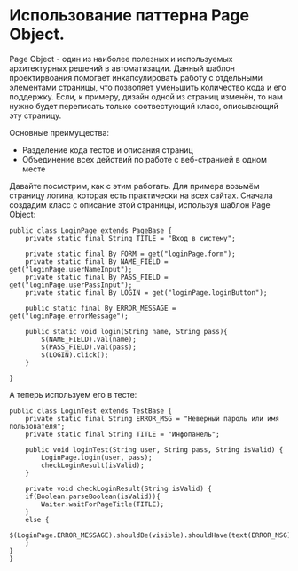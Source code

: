 # Использование паттерна Page Object.

Page Object - один из наиболее полезных и используемых архитектурных решений в автоматизации. Данный шаблон проектирвоания помогает инкапсулировать работу с отдельными элементами страницы, что позволяет уменьшить количество кода и его поддержку. Если, к примеру, дизайн одной из страниц изменён, то нам нужно будет переписать только соотвестующий класс, описывающий эту страницу.

Основные преимущества:

* Разделение кода тестов и описания страниц
* Объединение всех действий по работе с веб-странией в одном месте

Давайте посмотрим, как с этим работать. Для примера возьмём страницу логина, которая есть практически на всех сайтах. Сначала создадим класс с описание этой страницы, используя шаблон Page Object:


    public class LoginPage extends PageBase {
        private static final String TITLE = "Вход в систему";
    
        private static final By FORM = get("loginPage.form");
        private static final By NAME_FIELD = get("loginPage.userNameInput");
        private static final By PASS_FIELD = get("loginPage.userPassInput");
        private static final By LOGIN = get("loginPage.loginButton");
    
        public static final By ERROR_MESSAGE = get("loginPage.errorMessage");
    
        public static void login(String name, String pass){
            $(NAME_FIELD).val(name);
            $(PASS_FIELD).val(pass);
            $(LOGIN).click();
        }
        
    }    
    
А теперь используем его в тесте:

    public class LoginTest extends TestBase {
        private static final String ERROR_MSG = "Неверный пароль или имя пользователя";
        private static final String TITLE = "Инфопанель";

        public void loginTest(String user, String pass, String isValid) {
            LoginPage.login(user, pass);
            checkLoginResult(isValid);
        }
        
        private void checkLoginResult(String isValid) {
        if(Boolean.parseBoolean(isValid)){
            Waiter.waitForPageTitle(TITLE);
        }
        else {
            $(LoginPage.ERROR_MESSAGE).shouldBe(visible).shouldHave(text(ERROR_MSG));
        }
    }
    }
    
    